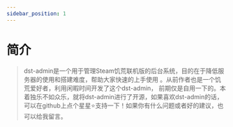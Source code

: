 ```yaml
---
sidebar_position: 1
---
```


# 简介

> dst-admin是一个用于管理Steam饥荒联机版的后台系统，目的在于降低服务器的使用和搭建难度，帮助大家快速的上手使用
。从前作者也是一个饥荒爱好者，利用闲暇时间开发了这个dst-admin，
前期仅是自用一下的。本着独乐不如众乐，就将dst-admin进行了开源，如果喜欢dst-admin的话，
可以在github上点个星星⭐️支持一下！如果你有什么问题或者好的建议，也可以给我留言。

